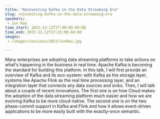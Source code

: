 ```yaml
---
title: "Reinventing Kafka in the Data Streaming Era"
slug: reinventing-kafka-in-the-data-streaming-era
speakers:
 - Jun Rao
time_start: 2023-12-12T17:00:00-04:00
time_end: 2023-12-12T17:25:00-04:00
images:
 - /images/sessions/2023/JunRao.jpg

---
```


Many enterprises are adopting data streaming platforms to take actions on what's happening in the business in real time. Apache Kafka is becoming the standard for building this platform. In this talk, I will first provide an overview of Kafka and its eco-system: with Kafka as the storage layer, systems like Apache Flink as the real time processing layer, and an integration layer that connects any data sources and sinks. Then, I will talk about a couple of recent innovations. The first one is on how Cloud makes the adoption of the data streaming platform much easier and how we are evolving Kafka to be more cloud-native. The second one is on the two phase-commit support in Kafka and Flink and how it allows event-driven applications to be more easily built with the exactly-once semantic.